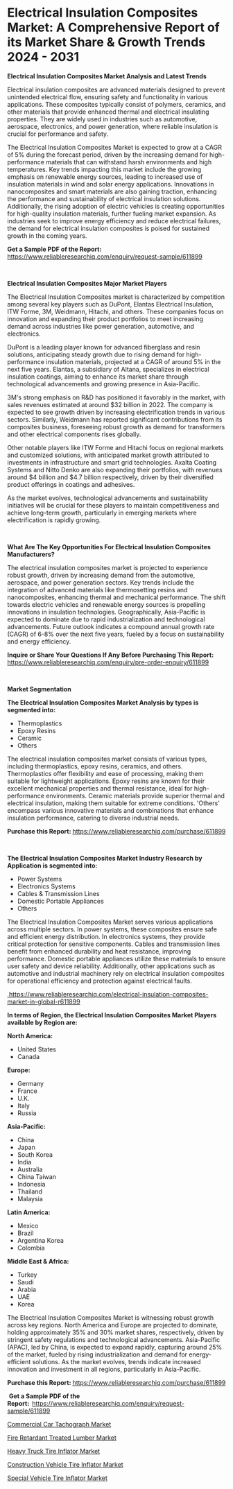 <p><h1>Electrical Insulation Composites Market: A Comprehensive Report of its Market Share & Growth Trends 2024 - 2031</h1></p><p><strong>Electrical Insulation Composites Market Analysis and Latest Trends</strong></p>
<p><p>Electrical insulation composites are advanced materials designed to prevent unintended electrical flow, ensuring safety and functionality in various applications. These composites typically consist of polymers, ceramics, and other materials that provide enhanced thermal and electrical insulating properties. They are widely used in industries such as automotive, aerospace, electronics, and power generation, where reliable insulation is crucial for performance and safety.</p><p>The Electrical Insulation Composites Market is expected to grow at a CAGR of 5% during the forecast period, driven by the increasing demand for high-performance materials that can withstand harsh environments and high temperatures. Key trends impacting this market include the growing emphasis on renewable energy sources, leading to increased use of insulation materials in wind and solar energy applications. Innovations in nanocomposites and smart materials are also gaining traction, enhancing the performance and sustainability of electrical insulation solutions. Additionally, the rising adoption of electric vehicles is creating opportunities for high-quality insulation materials, further fueling market expansion. As industries seek to improve energy efficiency and reduce electrical failures, the demand for electrical insulation composites is poised for sustained growth in the coming years.</p></p>
<p><strong>Get a Sample PDF of the Report:&nbsp;</strong> <a href="https://www.reliableresearchiq.com/enquiry/request-sample/611899?utm_campaign=1087&utm_medium=2&utm_source=Github&utm_content=ia&utm_term=10122024&utm_id=electrical-insulation-composites">https://www.reliableresearchiq.com/enquiry/request-sample/611899</a></p>
<p>&nbsp;</p>
<p><strong>Electrical Insulation Composites Major Market Players</strong></p>
<p><p>The Electrical Insulation Composites market is characterized by competition among several key players such as DuPont, Elantas Electrical Insulation, ITW Forme, 3M, Weidmann, Hitachi, and others. These companies focus on innovation and expanding their product portfolios to meet increasing demand across industries like power generation, automotive, and electronics.</p><p>DuPont is a leading player known for advanced fiberglass and resin solutions, anticipating steady growth due to rising demand for high-performance insulation materials, projected at a CAGR of around 5% in the next five years. Elantas, a subsidiary of Altana, specializes in electrical insulation coatings, aiming to enhance its market share through technological advancements and growing presence in Asia-Pacific.</p><p>3M's strong emphasis on R&D has positioned it favorably in the market, with sales revenues estimated at around $32 billion in 2022. The company is expected to see growth driven by increasing electrification trends in various sectors. Similarly, Weidmann has reported significant contributions from its composites business, foreseeing robust growth as demand for transformers and other electrical components rises globally.</p><p>Other notable players like ITW Forme and Hitachi focus on regional markets and customized solutions, with anticipated market growth attributed to investments in infrastructure and smart grid technologies. Axalta Coating Systems and Nitto Denko are also expanding their portfolios, with revenues around $4 billion and $4.7 billion respectively, driven by their diversified product offerings in coatings and adhesives.</p><p>As the market evolves, technological advancements and sustainability initiatives will be crucial for these players to maintain competitiveness and achieve long-term growth, particularly in emerging markets where electrification is rapidly growing.</p></p>
<p>&nbsp;</p>
<p><strong>What Are The Key Opportunities For Electrical Insulation Composites Manufacturers?</strong></p>
<p><p>The electrical insulation composites market is projected to experience robust growth, driven by increasing demand from the automotive, aerospace, and power generation sectors. Key trends include the integration of advanced materials like thermosetting resins and nanocomposites, enhancing thermal and mechanical performance. The shift towards electric vehicles and renewable energy sources is propelling innovations in insulation technologies. Geographically, Asia-Pacific is expected to dominate due to rapid industrialization and technological advancements. Future outlook indicates a compound annual growth rate (CAGR) of 6-8% over the next five years, fueled by a focus on sustainability and energy efficiency.</p></p>
<p><strong>Inquire or Share Your Questions If Any Before Purchasing This Report:</strong> <a href="https://www.reliableresearchiq.com/enquiry/pre-order-enquiry/611899?utm_campaign=1087&utm_medium=2&utm_source=Github&utm_content=ia&utm_term=10122024&utm_id=electrical-insulation-composites">https://www.reliableresearchiq.com/enquiry/pre-order-enquiry/611899</a></p>
<p>&nbsp;</p>
<p><strong>Market Segmentation</strong></p>
<p><strong>The Electrical Insulation Composites Market Analysis by types is segmented into:</strong></p>
<p><ul><li>Thermoplastics</li><li>Epoxy Resins</li><li>Ceramic</li><li>Others</li></ul></p>
<p><p>The electrical insulation composites market consists of various types, including thermoplastics, epoxy resins, ceramics, and others. Thermoplastics offer flexibility and ease of processing, making them suitable for lightweight applications. Epoxy resins are known for their excellent mechanical properties and thermal resistance, ideal for high-performance environments. Ceramic materials provide superior thermal and electrical insulation, making them suitable for extreme conditions. 'Others' encompass various innovative materials and combinations that enhance insulation performance, catering to diverse industrial needs.</p></p>
<p><strong>Purchase this Report:&nbsp;</strong><a href="https://www.reliableresearchiq.com/purchase/611899?utm_campaign=1087&utm_medium=2&utm_source=Github&utm_content=ia&utm_term=10122024&utm_id=electrical-insulation-composites">https://www.reliableresearchiq.com/purchase/611899</a></p>
<p>&nbsp;</p>
<p><strong>The Electrical Insulation Composites Market Industry Research by Application is segmented into:</strong></p>
<p><ul><li>Power Systems</li><li>Electronics Systems</li><li>Cables & Transmission Lines</li><li>Domestic Portable Appliances</li><li>Others</li></ul></p>
<p><p>The Electrical Insulation Composites Market serves various applications across multiple sectors. In power systems, these composites ensure safe and efficient energy distribution. In electronics systems, they provide critical protection for sensitive components. Cables and transmission lines benefit from enhanced durability and heat resistance, improving performance. Domestic portable appliances utilize these materials to ensure user safety and device reliability. Additionally, other applications such as automotive and industrial machinery rely on electrical insulation composites for operational efficiency and protection against electrical faults.</p></p>
<p><a href="https://www.reliableresearchiq.com/electrical-insulation-composites-market-in-global-r611899?utm_campaign=1087&utm_medium=2&utm_source=Github&utm_content=ia&utm_term=10122024&utm_id=electrical-insulation-composites">&nbsp;https://www.reliableresearchiq.com/electrical-insulation-composites-market-in-global-r611899</a></p>
<p><strong>In terms of Region, the Electrical Insulation Composites Market Players available by Region are:</strong></p>
<p>
    <p> <strong> North America: </strong>
        <ul>
            <li>United States</li>
            <li>Canada</li>
        </ul>
        </p> 
    <p> <strong> Europe: </strong>
        <ul>
            <li>Germany</li>
            <li>France</li>
            <li>U.K.</li>
            <li>Italy</li>
            <li>Russia</li>
        </ul>
        </p> 
    <p> <strong> Asia-Pacific: </strong>
        <ul>
            <li>China</li>
            <li>Japan</li>
            <li>South Korea</li>
            <li>India</li>
            <li>Australia</li>
            <li>China Taiwan</li>
            <li>Indonesia</li>
            <li>Thailand</li>
            <li>Malaysia</li>
        </ul>
        </p> 
    <p> <strong> Latin America: </strong>
        <ul>
            <li>Mexico</li>
            <li>Brazil</li>
            <li>Argentina Korea</li>
            <li>Colombia</li>
        </ul>
        </p> 
    <p> <strong> Middle East & Africa: </strong>
        <ul>
            <li>Turkey</li>
            <li>Saudi</li>
            <li>Arabia</li>
            <li>UAE</li>
            <li>Korea</li>
        </ul>
    </p>
    </p>
<p><p>The Electrical Insulation Composites Market is witnessing robust growth across key regions. North America and Europe are projected to dominate, holding approximately 35% and 30% market shares, respectively, driven by stringent safety regulations and technological advancements. Asia-Pacific (APAC), led by China, is expected to expand rapidly, capturing around 25% of the market, fueled by rising industrialization and demand for energy-efficient solutions. As the market evolves, trends indicate increased innovation and investment in all regions, particularly in Asia-Pacific.</p></p>
<p><strong>Purchase this Report: </strong><a href="https://www.reliableresearchiq.com/purchase/611899?utm_campaign=1087&utm_medium=2&utm_source=Github&utm_content=ia&utm_term=10122024&utm_id=electrical-insulation-composites">https://www.reliableresearchiq.com/purchase/611899</a></p>
<p>&nbsp;<strong>Get a Sample PDF of the Report:&nbsp;&nbsp;</strong><a href="https://www.reliableresearchiq.com/enquiry/request-sample/611899?utm_campaign=1087&utm_medium=2&utm_source=Github&utm_content=ia&utm_term=10122024&utm_id=electrical-insulation-composites">https://www.reliableresearchiq.com/enquiry/request-sample/611899</a></p>
<p><strong></strong></p>
<p><p><a href="https://www.linkedin.com/pulse/annual-growth-commercial-car-tachograph-market-68-cagr-revenue-fb0mf?utm_campaign=1087&utm_medium=2&utm_source=Github&utm_content=ia&utm_term=10122024&utm_id=electrical-insulation-composites">Commercial Car Tachograph Market</a></p><p><a href="https://github.com/ulyssacrayne00231/Market-Research-Report-List-1/blob/main/fire-retardant-treated-lumber-market.md?utm_campaign=1087&utm_medium=2&utm_source=Github&utm_content=ia&utm_term=10122024&utm_id=electrical-insulation-composites">Fire Retardant Treated Lumber Market</a></p><p><a href="https://www.linkedin.com/pulse/study-onthe-value-market-segmentation-share-analysis-heavy-u1h8f?utm_campaign=1087&utm_medium=2&utm_source=Github&utm_content=ia&utm_term=10122024&utm_id=electrical-insulation-composites">Heavy Truck Tire Inflator Market</a></p><p><a href="https://www.linkedin.com/pulse/industry-growth-potential-construction-vehicle-tire-inflator-yuttf?utm_campaign=1087&utm_medium=2&utm_source=Github&utm_content=ia&utm_term=10122024&utm_id=electrical-insulation-composites">Construction Vehicle Tire Inflator Market</a></p><p><a href="https://www.linkedin.com/pulse/projected-growth-special-vehicle-tire-inflator-market-114-qrmgf?utm_campaign=1087&utm_medium=2&utm_source=Github&utm_content=ia&utm_term=10122024&utm_id=electrical-insulation-composites">Special Vehicle Tire Inflator Market</a></p></p>